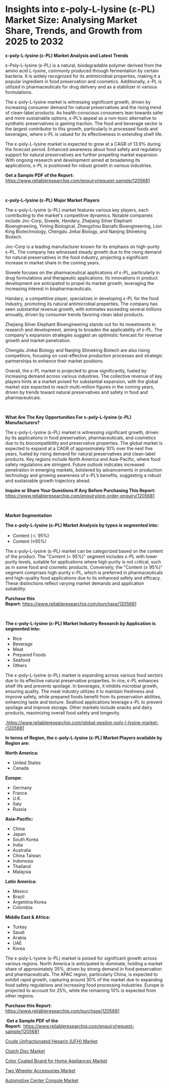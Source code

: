 <p><h1>Insights into ε-poly-L-lysine (ε-PL) Market Size: Analysing Market Share, Trends, and Growth from 2025 to 2032</h1></p><p><strong>ε-poly-L-lysine (ε-PL) Market Analysis and Latest Trends</strong></p>
<p><p>ε-Poly-L-lysine (ε-PL) is a natural, biodegradable polymer derived from the amino acid L-lysine, commonly produced through fermentation by certain bacteria. It is widely recognized for its antimicrobial properties, making it a popular ingredient in food preservation and cosmetics. Additionally, ε-PL is utilized in pharmaceuticals for drug delivery and as a stabilizer in various formulations.</p><p>The ε-poly-L-lysine market is witnessing significant growth, driven by increasing consumer demand for natural preservatives and the rising trend of clean-label products. As health-conscious consumers lean towards safer and more sustainable options, ε-PL’s appeal as a non-toxic alternative to synthetic preservatives is gaining traction. The food and beverage sector is the largest contributor to this growth, particularly in processed foods and beverages, where ε-PL is valued for its effectiveness in extending shelf life.</p><p>The ε-poly-L-lysine market is expected to grow at a CAGR of 13.9% during the forecast period. Enhanced awareness about food safety and regulatory support for natural preservatives are further propelling market expansion. With ongoing research and development aimed at broadening its applications, ε-PL is positioned for robust growth in various industries.</p></p>
<p><strong>Get a Sample PDF of the Report:&nbsp;</strong> <a href="https://www.reliableresearchiq.com/enquiry/request-sample/1205681?utm_campaign=1896&utm_medium=2&utm_source=Github&utm_content=ia&utm_term=03022025&utm_id=e-poly-l-lysine-e-pl">https://www.reliableresearchiq.com/enquiry/request-sample/1205681</a></p>
<p>&nbsp;</p>
<p><strong>ε-poly-L-lysine (ε-PL) Major Market Players</strong></p>
<p><p>The ε-poly-L-lysine (ε-PL) market features various key players, each contributing to the market's competitive dynamics. Notable companies include Jnc-Corp, Siveele, Handary, Zhejiang Silver Elephant Bioengineering, Yiming Biological, Zhengzhou Bainafo Bioengineering, Lion King Biotechnology, Chengdu Jinkai Biology, and Nanjing Shineking Biotech.</p><p>Jnc-Corp is a leading manufacturer known for its emphasis on high-purity ε-PL. The company has witnessed steady growth due to the rising demand for natural preservatives in the food industry, projecting a significant increase in market share in the coming years.</p><p>Siveele focuses on the pharmaceutical applications of ε-PL, particularly in drug formulations and therapeutic applications. Its innovations in product development are anticipated to propel its market growth, leveraging the increasing interest in biopharmaceuticals.</p><p>Handary, a competitive player, specializes in developing ε-PL for the food industry, promoting its natural antimicrobial properties. The company has seen substantial revenue growth, with estimates exceeding several millions annually, driven by consumer trends favoring clean label products.</p><p>Zhejiang Silver Elephant Bioengineering stands out for its investments in research and development, aiming to broaden the applicability of ε-PL. The company's expansion strategies suggest an optimistic forecast for revenue growth and market penetration.</p><p>Chengdu Jinkai Biology and Nanjing Shineking Biotech are also rising competitors, focusing on cost-effective production processes and strategic partnerships to enhance their market positions.</p><p>Overall, the ε-PL market is projected to grow significantly, fueled by increasing demand across various industries. The collective revenue of key players hints at a market poised for substantial expansion, with the global market size expected to reach multi-million figures in the coming years, driven by trends toward natural preservatives and safety in food and pharmaceuticals.</p></p>
<p>&nbsp;</p>
<p><strong>What Are The Key Opportunities For ε-poly-L-lysine (ε-PL) Manufacturers?</strong></p>
<p><p>The ε-poly-L-lysine (ε-PL) market is witnessing significant growth, driven by its applications in food preservation, pharmaceuticals, and cosmetics due to its biocompatibility and preservative properties. The global market is expected to expand at a CAGR of approximately 10% over the next five years, fueled by rising demand for natural preservatives and clean-label products. Key regions include North America and Asia-Pacific, where food safety regulations are stringent. Future outlook indicates increased penetration in emerging markets, bolstered by advancements in production technology and growing awareness of ε-PL’s benefits, suggesting a robust and sustainable growth trajectory ahead.</p></p>
<p><strong>Inquire or Share Your Questions If Any Before Purchasing This Report:</strong> <a href="https://www.reliableresearchiq.com/enquiry/pre-order-enquiry/1205681?utm_campaign=1896&utm_medium=2&utm_source=Github&utm_content=ia&utm_term=03022025&utm_id=e-poly-l-lysine-e-pl">https://www.reliableresearchiq.com/enquiry/pre-order-enquiry/1205681</a></p>
<p>&nbsp;</p>
<p><strong>Market Segmentation</strong></p>
<p><strong>The ε-poly-L-lysine (ε-PL) Market Analysis by types is segmented into:</strong></p>
<p><ul><li>Content (＜ 95%)</li><li>Content (≥95%)</li></ul></p>
<p><p>The ε-poly-L-lysine (ε-PL) market can be categorized based on the content of the product. The "Content (< 95%)" segment includes ε-PL with lower purity levels, suitable for applications where high purity is not critical, such as in some food and cosmetic products. Conversely, the "Content (≥ 95%)" segment comprises high-purity ε-PL, which is preferred in pharmaceuticals and high-quality food applications due to its enhanced safety and efficacy. These distinctions reflect varying market demands and application suitability.</p></p>
<p><strong>Purchase this Report:&nbsp;</strong><a href="https://www.reliableresearchiq.com/purchase/1205681?utm_campaign=1896&utm_medium=2&utm_source=Github&utm_content=ia&utm_term=03022025&utm_id=e-poly-l-lysine-e-pl">https://www.reliableresearchiq.com/purchase/1205681</a></p>
<p>&nbsp;</p>
<p><strong>The ε-poly-L-lysine (ε-PL) Market Industry Research by Application is segmented into:</strong></p>
<p><ul><li>Rice</li><li>Beverage</li><li>Meat</li><li>Prepared Foods</li><li>Seafood</li><li>Others</li></ul></p>
<p><p>The ε-poly-L-lysine (ε-PL) market is expanding across various food sectors due to its effective natural preservative properties. In rice, ε-PL enhances shelf life and prevents spoilage. In beverages, it inhibits microbial growth, ensuring quality. The meat industry utilizes it to maintain freshness and improve safety, while prepared foods benefit from its preservation abilities, enhancing taste and texture. Seafood applications leverage ε-PL to prevent spoilage and improve storage. Other markets include snacks and dairy products, maximizing overall food safety and longevity.</p></p>
<p><a href="https://www.reliableresearchiq.com/global-epsilon-poly-l-lysine-market-r1205681?utm_campaign=1896&utm_medium=2&utm_source=Github&utm_content=ia&utm_term=03022025&utm_id=e-poly-l-lysine-e-pl">&nbsp;https://www.reliableresearchiq.com/global-epsilon-poly-l-lysine-market-r1205681</a></p>
<p><strong>In terms of Region, the ε-poly-L-lysine (ε-PL) Market Players available by Region are:</strong></p>
<p>
    <p> <strong> North America: </strong>
        <ul>
            <li>United States</li>
            <li>Canada</li>
        </ul>
        </p> 
    <p> <strong> Europe: </strong>
        <ul>
            <li>Germany</li>
            <li>France</li>
            <li>U.K.</li>
            <li>Italy</li>
            <li>Russia</li>
        </ul>
        </p> 
    <p> <strong> Asia-Pacific: </strong>
        <ul>
            <li>China</li>
            <li>Japan</li>
            <li>South Korea</li>
            <li>India</li>
            <li>Australia</li>
            <li>China Taiwan</li>
            <li>Indonesia</li>
            <li>Thailand</li>
            <li>Malaysia</li>
        </ul>
        </p> 
    <p> <strong> Latin America: </strong>
        <ul>
            <li>Mexico</li>
            <li>Brazil</li>
            <li>Argentina Korea</li>
            <li>Colombia</li>
        </ul>
        </p> 
    <p> <strong> Middle East & Africa: </strong>
        <ul>
            <li>Turkey</li>
            <li>Saudi</li>
            <li>Arabia</li>
            <li>UAE</li>
            <li>Korea</li>
        </ul>
    </p>
    </p>
<p><p>The ε-poly-L-lysine (ε-PL) market is poised for significant growth across various regions. North America is anticipated to dominate, holding a market share of approximately 35%, driven by strong demand in food preservation and pharmaceuticals. The APAC region, particularly China, is expected to exhibit rapid growth, capturing around 30% of the market due to expanding food safety regulations and increasing food processing industries. Europe is projected to account for 25%, while the remaining 10% is expected from other regions.</p></p>
<p><strong>Purchase this Report: </strong><a href="https://www.reliableresearchiq.com/purchase/1205681?utm_campaign=1896&utm_medium=2&utm_source=Github&utm_content=ia&utm_term=03022025&utm_id=e-poly-l-lysine-e-pl">https://www.reliableresearchiq.com/purchase/1205681</a></p>
<p>&nbsp;<strong>Get a Sample PDF of the Report:&nbsp;&nbsp;</strong><a href="https://www.reliableresearchiq.com/enquiry/request-sample/1205681?utm_campaign=1896&utm_medium=2&utm_source=Github&utm_content=ia&utm_term=03022025&utm_id=e-poly-l-lysine-e-pl">https://www.reliableresearchiq.com/enquiry/request-sample/1205681</a></p>
<p><strong></strong></p>
<p><p><a href="https://github.com/aidelndasse/Market-Research-Report-List-1/blob/main/crude-unfractionated-heparin-ufh-market.md?utm_campaign=1896&utm_medium=2&utm_source=Github&utm_content=ia&utm_term=03022025&utm_id=e-poly-l-lysine-e-pl">Crude Unfractionated Heparin (UFH) Market</a></p><p><a href="https://www.linkedin.com/pulse/sales-projections-analysis-clutch-disc-market-expected-cagr-j8mme?utm_campaign=1896&utm_medium=2&utm_source=Github&utm_content=ia&utm_term=03022025&utm_id=e-poly-l-lysine-e-pl">Clutch Disc Market</a></p><p><a href="https://github.com/tszkintruca/Market-Research-Report-List-1/blob/main/color-coated-board-for-home-appliances-market.md?utm_campaign=1896&utm_medium=2&utm_source=Github&utm_content=ia&utm_term=03022025&utm_id=e-poly-l-lysine-e-pl">Color Coated Board for Home Appliances Market</a></p><p><a href="https://www.linkedin.com/pulse/in-depth-two-wheeler-accessories-market-research-comprehensive-dubse?utm_campaign=1896&utm_medium=2&utm_source=Github&utm_content=ia&utm_term=03022025&utm_id=e-poly-l-lysine-e-pl">Two Wheeler Accessories Market</a></p><p><a href="https://www.linkedin.com/pulse/providing-both-historical-trends-future-projections-automotive-ufloe?utm_campaign=1896&utm_medium=2&utm_source=Github&utm_content=ia&utm_term=03022025&utm_id=e-poly-l-lysine-e-pl">Automotive Center Console Market</a></p></p>